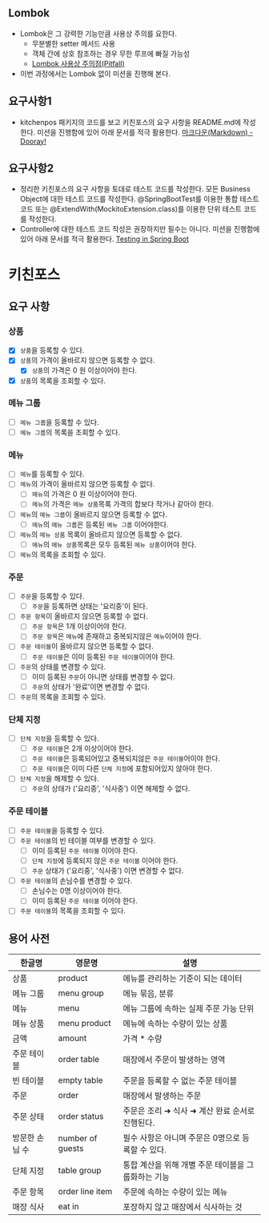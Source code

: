 ## Lombok
- Lombok은 그 강력한 기능만큼 사용상 주의를 요한다.
    - 무분별한 setter 메서드 사용
    - 객체 간에 상호 참조하는 경우 무한 루프에 빠질 가능성
    - [Lombok 사용상 주의점(Pitfall)](https://dooray.com/htmls/guides/markdown_ko_KR.html)
- 이번 과정에서는 Lombok 없이 미션을 진행해 본다.

## 요구사항1
- kitchenpos 패키지의 코드를 보고 키친포스의 요구 사항을 README.md에 작성한다. 미션을 진행함에 있어 아래 문서를 적극 활용한다.
[마크다운(Markdown) - Dooray!](https://dooray.com/htmls/guides/markdown_ko_KR.html)

## 요구사항2
- 정리한 키친포스의 요구 사항을 토대로 테스트 코드를 작성한다. 모든 Business Object에 대한 테스트 코드를 작성한다. @SpringBootTest를 이용한 통합 테스트 코드 또는 @ExtendWith(MockitoExtension.class)를 이용한 단위 테스트 코드를 작성한다.
- Controller에 대한 테스트 코드 작성은 권장하지만 필수는 아니다. 미션을 진행함에 있어 아래 문서를 적극 활용한다.
[Testing in Spring Boot](https://www.baeldung.com/spring-boot-testing)

# 키친포스

## 요구 사항

### 상품
- [X] ```상품```을 등록할 수 있다.
- [X] ```상품```의 가격이 올바르지 않으면 등록할 수 없다.
    - [X] ```상품```의 가격은 0 원 이상이어야 한다.
- [X] ```상품```의 목록을 조회할 수 있다.

### 메뉴 그룹
- [ ] ```메뉴 그룹```을 등록할 수 있다.
- [ ] ```메뉴 그룹```의 목록을 조회할 수 있다.

### 메뉴
- [ ] ```메뉴```를 등록할 수 있다.
- [ ] ```메뉴```의 가격이 올바르지 않으면 등록할 수 없다.
    - [ ] ```메뉴```의 가격은 0 원 이상이어야 한다.
    - [ ] ```메뉴```의 가격은 ```메뉴 상품```목록 가격의 합보다 작거나 같아야 한다.
- [ ] ```메뉴```의 ```메뉴 그룹```이 올바르지 않으면 등록할 수 없다.
    - [ ] ```메뉴```의 ```메뉴 그룹```은 등록된 ```메뉴 그룹``` 이어야한다.
- [ ] ```메뉴```의 ```메뉴 상품``` 목록이 올바르지 않으면 등록할 수 없다.
    - [ ] ```메뉴```의 ```메뉴 상품```목록은 모두 등록된 ```메뉴 상품```이어야 한다.
- [ ] ```메뉴```의 목록을 조회할 수 있다.

### 주문
- [ ] ```주문```을 등록할 수 있다.
    - [ ] ```주문```을 등록하면 상태는 '요리중'이 된다.
- [ ] ```주문 항목```이 올바르지 않으면 등록할 수 없다.
    - [ ] ```주문 항목```은 1개 이상이어야 한다.
    - [ ] ```주문 항목```은 ```메뉴```에 존재하고 중복되지않은 ```메뉴```이어야 한다.
- [ ] ```주문 테이블```이 올바르지 않으면 등록할 수 없다.
    - [ ] ```주문 테이블```은 이미 등록된 ```주문 테이블```이어야 한다.
- [ ] ```주문```의 상태를 변경할 수 있다.
    - [ ] 이미 등록된 ```주문```이 아니면 상태를 변경할 수 없다.
    - [ ] ```주문```의 상태가 '완료'이면 변경할 수 없다.
- [ ] ```주문```의 목록을 조회할 수 있다.

### 단체 지정
- [ ] ```단체 지정```을 등록할 수 있다.
    - [ ] ```주문 테이블```은 2개 이상이어야 한다.
    - [ ] ```주문 테이블```은 등록되어있고 중복되지않은 ```주문 테이블```어이야 한다.
    - [ ] ```주문 테이블```은 이미 다른 ```단체 지정```에 포함되어있지 않아야 한다.
- [ ] ```단체 지정```을 해제할 수 있다.
    - [ ] ```주문```의 상태가 ('요리중', '식사중') 이면 해제할 수 없다.

### 주문 테이블
- [ ] ```주문 테이블```을 등록할 수 있다.
- [ ] ```주문 테이블```의 빈 테이블 여부를 변경할 수 있다.
    - [ ] 이미 등록된 ```주문 테이블``` 이어야 한다.
    - [ ] ```단체 지정```에 등록되지 않은 ```주문 테이블``` 이어야 한다.
    - [ ] ```주문``` 상태가 ('요리중', '식사중') 이면 변경할 수 없다.
- [ ] ```주문 테이블```의 손님수를 변경할 수 있다.
    - [ ] 손님수는 0명 이상이어야 한다.
    - [ ] 이미 등록된 ```주문 테이블``` 이어야 한다.
- [ ] ```주문 테이블```의 목록을 조회할 수 있다.
  
## 용어 사전

| 한글명 | 영문명 | 설명 |
| --- | --- | --- |
| 상품 | product | 메뉴를 관리하는 기준이 되는 데이터 |
| 메뉴 그룹 | menu group | 메뉴 묶음, 분류 |
| 메뉴 | menu | 메뉴 그룹에 속하는 실제 주문 가능 단위 |
| 메뉴 상품 | menu product | 메뉴에 속하는 수량이 있는 상품 |
| 금액 | amount | 가격 * 수량 |
| 주문 테이블 | order table | 매장에서 주문이 발생하는 영역 |
| 빈 테이블 | empty table | 주문을 등록할 수 없는 주문 테이블 |
| 주문 | order | 매장에서 발생하는 주문 |
| 주문 상태 | order status | 주문은 조리 ➜ 식사 ➜ 계산 완료 순서로 진행된다. |
| 방문한 손님 수 | number of guests | 필수 사항은 아니며 주문은 0명으로 등록할 수 있다. |
| 단체 지정 | table group | 통합 계산을 위해 개별 주문 테이블을 그룹화하는 기능 |
| 주문 항목 | order line item | 주문에 속하는 수량이 있는 메뉴 |
| 매장 식사 | eat in | 포장하지 않고 매장에서 식사하는 것 |
